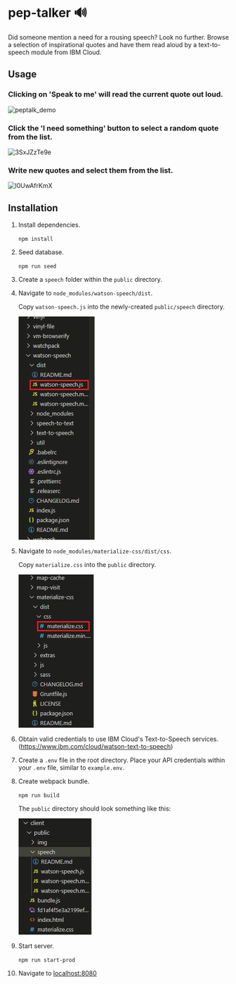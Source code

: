 # pep-talker 🔊
Did someone mention a need for a rousing speech? Look no further. Browse a selection of inspirational quotes and have them read aloud by a text-to-speech module from IBM Cloud.

## Usage
### Clicking on 'Speak to me' will read the current quote out loud. 

![peptalk_demo](https://user-images.githubusercontent.com/71245868/109759253-91bd8580-7ba1-11eb-8fea-fa2e590f7412.gif)


### Click the 'I need something' button to select a random quote from the list.

![3SxJZzTe9e](https://user-images.githubusercontent.com/71245868/109763849-91c08400-7ba7-11eb-9784-d1be887f3404.gif)

### Write new quotes and select them from the list.

![l0UwAfrKmX](https://user-images.githubusercontent.com/71245868/109752070-92035400-7b94-11eb-9678-f3e99fe1d35e.gif)

## Installation
1. Install dependencies.

    `npm install`
2. Seed database.

    `npm run seed`
3. Create a `speech` folder within the `public` directory.

4. Navigate to `node_modules/watson-speech/dist`. 

   Copy `watson-speech.js` into the newly-created `public/speech` directory.

   ![alt text](images/Code_3Xvyyv216y.png)

5. Navigate to `node_modules/materialize-css/dist/css`.

   Copy `materialize.css` into the `public` directory.

   ![alt text](images/Code_bg6zJO1s3O.png)

6. Obtain valid credentials to use IBM Cloud's Text-to-Speech services. (https://www.ibm.com/cloud/watson-text-to-speech)

7. Create a `.env` file in the root directory. Place your API credentials within your `.env` file, similar to `example.env`.

9. Create webpack bundle.

    `npm run build`
   
   The `public` directory should look something like this: 

   ![alt text](images/Code_WT6lTlx7Xx.png)

10. Start server.
    
    `npm run start-prod`

11. Navigate to [localhost:8080](http://localhost:8080)

